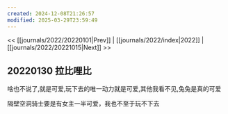 ```yaml
---
created: 2024-12-08T21:26:57
modified: 2025-03-29T23:59:49
---
```


<< [[journals/2022/20220101|Prev]] | [[journals/2022/index|2022]] | [[journals/2022/20221015|Next]] >>

## 20220130 拉比哩比

啥也不说了,就是可爱,玩下去的唯一动力就是可爱,其他我看不见,兔兔是真的可爱

隔壁空洞骑士要是有女主一半可爱，我也不至于玩不下去
